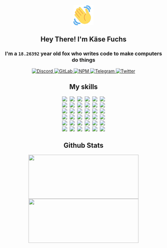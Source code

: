 <div><p align=center><img src=./resources/images/wave.gif width=64px height=64px></p><h2 align=center>Hey There! I'm Käse Fuchs</h2><h3 align=center>I'm a <code>18.26392</code> year old fox who writes code to make computers do things</h3><p align=center><a href=https://discord.com/users/507526681125322772><img alt=Discord src="https://img.shields.io/badge/Discord-5865F2?logo=discord&logoColor=white&style=flat-square#d2256b79274b93ab4e342456bd32d72c"> </a><a href=https://gitlab.com/kasefuchs><img alt=GitLab src="https://img.shields.io/badge/GitLab-330F63?logo=gitlab&logoColor=white&style=flat-square#d2256b79274b93ab4e342456bd32d72c"> </a><a href=https://npmjs.com/~kasefuchs><img alt=NPM src="https://img.shields.io/badge/NPM-CB3837?logo=npm&logoColor=white&style=flat-square#d2256b79274b93ab4e342456bd32d72c"> </a><a href=https://t.me/kasefuchs><img alt=Telegram src="https://img.shields.io/badge/Telegram-2CA5E0?logo=telegram&logoColor=white&style=flat-square#d2256b79274b93ab4e342456bd32d72c"> </a><a href=https://twitter.com/kasefuchs><img alt=Twitter src="https://img.shields.io/badge/Twitter-1DA1F2?logo=twitter&logoColor=white&style=flat-square#d2256b79274b93ab4e342456bd32d72c"></a></p><h2 align=center>My skills</h2><p align=center><a href=https://aws.amazon.com/ ><picture><source srcset="https://skillicons.dev/icons?i=aws&theme=dark#d2256b79274b93ab4e342456bd32d72c" media="(prefers-color-scheme: dark)"><source srcset="https://skillicons.dev/icons?i=aws&theme=light#d2256b79274b93ab4e342456bd32d72c" media="(prefers-color-scheme: light), (prefers-color-scheme: no-preference)"><img src="https://skillicons.dev/icons?i=aws&theme=light#d2256b79274b93ab4e342456bd32d72c"></picture></a>&nbsp;&nbsp;<a href=https://en.wikipedia.org/wiki/Bash_(Unix_shell)><picture><source srcset="https://skillicons.dev/icons?i=bash&theme=dark#d2256b79274b93ab4e342456bd32d72c" media="(prefers-color-scheme: dark)"><source srcset="https://skillicons.dev/icons?i=bash&theme=light#d2256b79274b93ab4e342456bd32d72c" media="(prefers-color-scheme: light), (prefers-color-scheme: no-preference)"><img src="https://skillicons.dev/icons?i=bash&theme=light#d2256b79274b93ab4e342456bd32d72c"></picture></a>&nbsp;&nbsp;<a href=https://discord.com/developers/docs><picture><source srcset="https://skillicons.dev/icons?i=bots&theme=dark#d2256b79274b93ab4e342456bd32d72c" media="(prefers-color-scheme: dark)"><source srcset="https://skillicons.dev/icons?i=bots&theme=light#d2256b79274b93ab4e342456bd32d72c" media="(prefers-color-scheme: light), (prefers-color-scheme: no-preference)"><img src="https://skillicons.dev/icons?i=bots&theme=light#d2256b79274b93ab4e342456bd32d72c"></picture></a>&nbsp;&nbsp;<a href=https://www.cloudflare.com/ ><picture><source srcset="https://skillicons.dev/icons?i=cloudflare&theme=dark#d2256b79274b93ab4e342456bd32d72c" media="(prefers-color-scheme: dark)"><source srcset="https://skillicons.dev/icons?i=cloudflare&theme=light#d2256b79274b93ab4e342456bd32d72c" media="(prefers-color-scheme: light), (prefers-color-scheme: no-preference)"><img src="https://skillicons.dev/icons?i=cloudflare&theme=light#d2256b79274b93ab4e342456bd32d72c"></picture></a>&nbsp;&nbsp;<a href=https://en.wikipedia.org/wiki/CSS><picture><source srcset="https://skillicons.dev/icons?i=css&theme=dark#d2256b79274b93ab4e342456bd32d72c" media="(prefers-color-scheme: dark)"><source srcset="https://skillicons.dev/icons?i=css&theme=light#d2256b79274b93ab4e342456bd32d72c" media="(prefers-color-scheme: light), (prefers-color-scheme: no-preference)"><img src="https://skillicons.dev/icons?i=css&theme=light#d2256b79274b93ab4e342456bd32d72c"></picture></a>&nbsp;&nbsp;<a href=https://www.docker.com/ ><picture><source srcset="https://skillicons.dev/icons?i=docker&theme=dark#d2256b79274b93ab4e342456bd32d72c" media="(prefers-color-scheme: dark)"><source srcset="https://skillicons.dev/icons?i=docker&theme=light#d2256b79274b93ab4e342456bd32d72c" media="(prefers-color-scheme: light), (prefers-color-scheme: no-preference)"><img src="https://skillicons.dev/icons?i=docker&theme=light#d2256b79274b93ab4e342456bd32d72c"></picture></a><br><a href=https://www.electronjs.org/ ><picture><source srcset="https://skillicons.dev/icons?i=electron&theme=dark#d2256b79274b93ab4e342456bd32d72c" media="(prefers-color-scheme: dark)"><source srcset="https://skillicons.dev/icons?i=electron&theme=light#d2256b79274b93ab4e342456bd32d72c" media="(prefers-color-scheme: light), (prefers-color-scheme: no-preference)"><img src="https://skillicons.dev/icons?i=electron&theme=light#d2256b79274b93ab4e342456bd32d72c"></picture></a>&nbsp;&nbsp;<a href=https://expressjs.com/ ><picture><source srcset="https://skillicons.dev/icons?i=express&theme=dark#d2256b79274b93ab4e342456bd32d72c" media="(prefers-color-scheme: dark)"><source srcset="https://skillicons.dev/icons?i=express&theme=light#d2256b79274b93ab4e342456bd32d72c" media="(prefers-color-scheme: light), (prefers-color-scheme: no-preference)"><img src="https://skillicons.dev/icons?i=express&theme=light#d2256b79274b93ab4e342456bd32d72c"></picture></a>&nbsp;&nbsp;<a href=https://www.figma.com/ ><picture><source srcset="https://skillicons.dev/icons?i=figma&theme=dark#d2256b79274b93ab4e342456bd32d72c" media="(prefers-color-scheme: dark)"><source srcset="https://skillicons.dev/icons?i=figma&theme=light#d2256b79274b93ab4e342456bd32d72c" media="(prefers-color-scheme: light), (prefers-color-scheme: no-preference)"><img src="https://skillicons.dev/icons?i=figma&theme=light#d2256b79274b93ab4e342456bd32d72c"></picture></a>&nbsp;&nbsp;<a href=https://firebase.google.com/ ><picture><source srcset="https://skillicons.dev/icons?i=firebase&theme=dark#d2256b79274b93ab4e342456bd32d72c" media="(prefers-color-scheme: dark)"><source srcset="https://skillicons.dev/icons?i=firebase&theme=light#d2256b79274b93ab4e342456bd32d72c" media="(prefers-color-scheme: light), (prefers-color-scheme: no-preference)"><img src="https://skillicons.dev/icons?i=firebase&theme=light#d2256b79274b93ab4e342456bd32d72c"></picture></a>&nbsp;&nbsp;<a href=https://flask.palletsprojects.com/ ><picture><source srcset="https://skillicons.dev/icons?i=flask&theme=dark#d2256b79274b93ab4e342456bd32d72c" media="(prefers-color-scheme: dark)"><source srcset="https://skillicons.dev/icons?i=flask&theme=light#d2256b79274b93ab4e342456bd32d72c" media="(prefers-color-scheme: light), (prefers-color-scheme: no-preference)"><img src="https://skillicons.dev/icons?i=flask&theme=light#d2256b79274b93ab4e342456bd32d72c"></picture></a>&nbsp;&nbsp;<a href=https://cloud.google.com/ ><picture><source srcset="https://skillicons.dev/icons?i=gcp&theme=dark#d2256b79274b93ab4e342456bd32d72c" media="(prefers-color-scheme: dark)"><source srcset="https://skillicons.dev/icons?i=gcp&theme=light#d2256b79274b93ab4e342456bd32d72c" media="(prefers-color-scheme: light), (prefers-color-scheme: no-preference)"><img src="https://skillicons.dev/icons?i=gcp&theme=light#d2256b79274b93ab4e342456bd32d72c"></picture></a><br><a href=https://git-scm.com/ ><picture><source srcset="https://skillicons.dev/icons?i=git&theme=dark#d2256b79274b93ab4e342456bd32d72c" media="(prefers-color-scheme: dark)"><source srcset="https://skillicons.dev/icons?i=git&theme=light#d2256b79274b93ab4e342456bd32d72c" media="(prefers-color-scheme: light), (prefers-color-scheme: no-preference)"><img src="https://skillicons.dev/icons?i=git&theme=light#d2256b79274b93ab4e342456bd32d72c"></picture></a>&nbsp;&nbsp;<a href=https://github.com/ ><picture><source srcset="https://skillicons.dev/icons?i=github&theme=dark#d2256b79274b93ab4e342456bd32d72c" media="(prefers-color-scheme: dark)"><source srcset="https://skillicons.dev/icons?i=github&theme=light#d2256b79274b93ab4e342456bd32d72c" media="(prefers-color-scheme: light), (prefers-color-scheme: no-preference)"><img src="https://skillicons.dev/icons?i=github&theme=light#d2256b79274b93ab4e342456bd32d72c"></picture></a>&nbsp;&nbsp;<a href=https://gitlab.com/ ><picture><source srcset="https://skillicons.dev/icons?i=gitlab&theme=dark#d2256b79274b93ab4e342456bd32d72c" media="(prefers-color-scheme: dark)"><source srcset="https://skillicons.dev/icons?i=gitlab&theme=light#d2256b79274b93ab4e342456bd32d72c" media="(prefers-color-scheme: light), (prefers-color-scheme: no-preference)"><img src="https://skillicons.dev/icons?i=gitlab&theme=light#d2256b79274b93ab4e342456bd32d72c"></picture></a>&nbsp;&nbsp;<a href=https://www.heroku.com/ ><picture><source srcset="https://skillicons.dev/icons?i=heroku&theme=dark#d2256b79274b93ab4e342456bd32d72c" media="(prefers-color-scheme: dark)"><source srcset="https://skillicons.dev/icons?i=heroku&theme=light#d2256b79274b93ab4e342456bd32d72c" media="(prefers-color-scheme: light), (prefers-color-scheme: no-preference)"><img src="https://skillicons.dev/icons?i=heroku&theme=light#d2256b79274b93ab4e342456bd32d72c"></picture></a>&nbsp;&nbsp;<a href=https://en.wikipedia.org/wiki/HTML><picture><source srcset="https://skillicons.dev/icons?i=html&theme=dark#d2256b79274b93ab4e342456bd32d72c" media="(prefers-color-scheme: dark)"><source srcset="https://skillicons.dev/icons?i=html&theme=light#d2256b79274b93ab4e342456bd32d72c" media="(prefers-color-scheme: light), (prefers-color-scheme: no-preference)"><img src="https://skillicons.dev/icons?i=html&theme=light#d2256b79274b93ab4e342456bd32d72c"></picture></a>&nbsp;&nbsp;<a href=https://en.wikipedia.org/wiki/JavaScript><picture><source srcset="https://skillicons.dev/icons?i=js&theme=dark#d2256b79274b93ab4e342456bd32d72c" media="(prefers-color-scheme: dark)"><source srcset="https://skillicons.dev/icons?i=js&theme=light#d2256b79274b93ab4e342456bd32d72c" media="(prefers-color-scheme: light), (prefers-color-scheme: no-preference)"><img src="https://skillicons.dev/icons?i=js&theme=light#d2256b79274b93ab4e342456bd32d72c"></picture></a><br><a href=https://en.wikipedia.org/wiki/Linux><picture><source srcset="https://skillicons.dev/icons?i=linux&theme=dark#d2256b79274b93ab4e342456bd32d72c" media="(prefers-color-scheme: dark)"><source srcset="https://skillicons.dev/icons?i=linux&theme=light#d2256b79274b93ab4e342456bd32d72c" media="(prefers-color-scheme: light), (prefers-color-scheme: no-preference)"><img src="https://skillicons.dev/icons?i=linux&theme=light#d2256b79274b93ab4e342456bd32d72c"></picture></a>&nbsp;&nbsp;<a href=https://mui.com/ ><picture><source srcset="https://skillicons.dev/icons?i=materialui&theme=dark#d2256b79274b93ab4e342456bd32d72c" media="(prefers-color-scheme: dark)"><source srcset="https://skillicons.dev/icons?i=materialui&theme=light#d2256b79274b93ab4e342456bd32d72c" media="(prefers-color-scheme: light), (prefers-color-scheme: no-preference)"><img src="https://skillicons.dev/icons?i=materialui&theme=light#d2256b79274b93ab4e342456bd32d72c"></picture></a>&nbsp;&nbsp;<a href=https://en.wikipedia.org/wiki/Markdown><picture><source srcset="https://skillicons.dev/icons?i=md&theme=dark#d2256b79274b93ab4e342456bd32d72c" media="(prefers-color-scheme: dark)"><source srcset="https://skillicons.dev/icons?i=md&theme=light#d2256b79274b93ab4e342456bd32d72c" media="(prefers-color-scheme: light), (prefers-color-scheme: no-preference)"><img src="https://skillicons.dev/icons?i=md&theme=light#d2256b79274b93ab4e342456bd32d72c"></picture></a>&nbsp;&nbsp;<a href=https://www.mongodb.com/ ><picture><source srcset="https://skillicons.dev/icons?i=mongodb&theme=dark#d2256b79274b93ab4e342456bd32d72c" media="(prefers-color-scheme: dark)"><source srcset="https://skillicons.dev/icons?i=mongodb&theme=light#d2256b79274b93ab4e342456bd32d72c" media="(prefers-color-scheme: light), (prefers-color-scheme: no-preference)"><img src="https://skillicons.dev/icons?i=mongodb&theme=light#d2256b79274b93ab4e342456bd32d72c"></picture></a>&nbsp;&nbsp;<a href=https://www.mysql.com/ ><picture><source srcset="https://skillicons.dev/icons?i=mysql&theme=dark#d2256b79274b93ab4e342456bd32d72c" media="(prefers-color-scheme: dark)"><source srcset="https://skillicons.dev/icons?i=mysql&theme=light#d2256b79274b93ab4e342456bd32d72c" media="(prefers-color-scheme: light), (prefers-color-scheme: no-preference)"><img src="https://skillicons.dev/icons?i=mysql&theme=light#d2256b79274b93ab4e342456bd32d72c"></picture></a>&nbsp;&nbsp;<a href=https://nextjs.org/ ><picture><source srcset="https://skillicons.dev/icons?i=nextjs&theme=dark#d2256b79274b93ab4e342456bd32d72c" media="(prefers-color-scheme: dark)"><source srcset="https://skillicons.dev/icons?i=nextjs&theme=light#d2256b79274b93ab4e342456bd32d72c" media="(prefers-color-scheme: light), (prefers-color-scheme: no-preference)"><img src="https://skillicons.dev/icons?i=nextjs&theme=light#d2256b79274b93ab4e342456bd32d72c"></picture></a><br><a href=https://nodejs.org/en/ ><picture><source srcset="https://skillicons.dev/icons?i=nodejs&theme=dark#d2256b79274b93ab4e342456bd32d72c" media="(prefers-color-scheme: dark)"><source srcset="https://skillicons.dev/icons?i=nodejs&theme=light#d2256b79274b93ab4e342456bd32d72c" media="(prefers-color-scheme: light), (prefers-color-scheme: no-preference)"><img src="https://skillicons.dev/icons?i=nodejs&theme=light#d2256b79274b93ab4e342456bd32d72c"></picture></a>&nbsp;&nbsp;<a href=https://www.postgresql.org/ ><picture><source srcset="https://skillicons.dev/icons?i=postgres&theme=dark#d2256b79274b93ab4e342456bd32d72c" media="(prefers-color-scheme: dark)"><source srcset="https://skillicons.dev/icons?i=postgres&theme=light#d2256b79274b93ab4e342456bd32d72c" media="(prefers-color-scheme: light), (prefers-color-scheme: no-preference)"><img src="https://skillicons.dev/icons?i=postgres&theme=light#d2256b79274b93ab4e342456bd32d72c"></picture></a>&nbsp;&nbsp;<a href=https://learn.microsoft.com/en-us/powershell/ ><picture><source srcset="https://skillicons.dev/icons?i=powershell&theme=dark#d2256b79274b93ab4e342456bd32d72c" media="(prefers-color-scheme: dark)"><source srcset="https://skillicons.dev/icons?i=powershell&theme=light#d2256b79274b93ab4e342456bd32d72c" media="(prefers-color-scheme: light), (prefers-color-scheme: no-preference)"><img src="https://skillicons.dev/icons?i=powershell&theme=light#d2256b79274b93ab4e342456bd32d72c"></picture></a>&nbsp;&nbsp;<a href=https://www.python.org/ ><picture><source srcset="https://skillicons.dev/icons?i=py&theme=dark#d2256b79274b93ab4e342456bd32d72c" media="(prefers-color-scheme: dark)"><source srcset="https://skillicons.dev/icons?i=py&theme=light#d2256b79274b93ab4e342456bd32d72c" media="(prefers-color-scheme: light), (prefers-color-scheme: no-preference)"><img src="https://skillicons.dev/icons?i=py&theme=light#d2256b79274b93ab4e342456bd32d72c"></picture></a>&nbsp;&nbsp;<a href=https://www.raspberrypi.org/ ><picture><source srcset="https://skillicons.dev/icons?i=raspberrypi&theme=dark#d2256b79274b93ab4e342456bd32d72c" media="(prefers-color-scheme: dark)"><source srcset="https://skillicons.dev/icons?i=raspberrypi&theme=light#d2256b79274b93ab4e342456bd32d72c" media="(prefers-color-scheme: light), (prefers-color-scheme: no-preference)"><img src="https://skillicons.dev/icons?i=raspberrypi&theme=light#d2256b79274b93ab4e342456bd32d72c"></picture></a>&nbsp;&nbsp;<a href=https://reactjs.org/ ><picture><source srcset="https://skillicons.dev/icons?i=react&theme=dark#d2256b79274b93ab4e342456bd32d72c" media="(prefers-color-scheme: dark)"><source srcset="https://skillicons.dev/icons?i=react&theme=light#d2256b79274b93ab4e342456bd32d72c" media="(prefers-color-scheme: light), (prefers-color-scheme: no-preference)"><img src="https://skillicons.dev/icons?i=react&theme=light#d2256b79274b93ab4e342456bd32d72c"></picture></a><br><a href=https://redux.js.org/ ><picture><source srcset="https://skillicons.dev/icons?i=redux&theme=dark#d2256b79274b93ab4e342456bd32d72c" media="(prefers-color-scheme: dark)"><source srcset="https://skillicons.dev/icons?i=redux&theme=light#d2256b79274b93ab4e342456bd32d72c" media="(prefers-color-scheme: light), (prefers-color-scheme: no-preference)"><img src="https://skillicons.dev/icons?i=redux&theme=light#d2256b79274b93ab4e342456bd32d72c"></picture></a>&nbsp;&nbsp;<a href=https://en.wikipedia.org/wiki/Regular_expression><picture><source srcset="https://skillicons.dev/icons?i=regex&theme=dark#d2256b79274b93ab4e342456bd32d72c" media="(prefers-color-scheme: dark)"><source srcset="https://skillicons.dev/icons?i=regex&theme=light#d2256b79274b93ab4e342456bd32d72c" media="(prefers-color-scheme: light), (prefers-color-scheme: no-preference)"><img src="https://skillicons.dev/icons?i=regex&theme=light#d2256b79274b93ab4e342456bd32d72c"></picture></a>&nbsp;&nbsp;<a href=https://en.wikipedia.org/wiki/Sass_(stylesheet_language)><picture><source srcset="https://skillicons.dev/icons?i=sass&theme=dark#d2256b79274b93ab4e342456bd32d72c" media="(prefers-color-scheme: dark)"><source srcset="https://skillicons.dev/icons?i=sass&theme=light#d2256b79274b93ab4e342456bd32d72c" media="(prefers-color-scheme: light), (prefers-color-scheme: no-preference)"><img src="https://skillicons.dev/icons?i=sass&theme=light#d2256b79274b93ab4e342456bd32d72c"></picture></a>&nbsp;&nbsp;<a href=https://www.typescriptlang.org/ ><picture><source srcset="https://skillicons.dev/icons?i=ts&theme=dark#d2256b79274b93ab4e342456bd32d72c" media="(prefers-color-scheme: dark)"><source srcset="https://skillicons.dev/icons?i=ts&theme=light#d2256b79274b93ab4e342456bd32d72c" media="(prefers-color-scheme: light), (prefers-color-scheme: no-preference)"><img src="https://skillicons.dev/icons?i=ts&theme=light#d2256b79274b93ab4e342456bd32d72c"></picture></a>&nbsp;&nbsp;<a href=https://unity.com/ ><picture><source srcset="https://skillicons.dev/icons?i=unity&theme=dark#d2256b79274b93ab4e342456bd32d72c" media="(prefers-color-scheme: dark)"><source srcset="https://skillicons.dev/icons?i=unity&theme=light#d2256b79274b93ab4e342456bd32d72c" media="(prefers-color-scheme: light), (prefers-color-scheme: no-preference)"><img src="https://skillicons.dev/icons?i=unity&theme=light#d2256b79274b93ab4e342456bd32d72c"></picture></a>&nbsp;&nbsp;<a href=https://workers.cloudflare.com/ ><picture><source srcset="https://skillicons.dev/icons?i=workers&theme=dark#d2256b79274b93ab4e342456bd32d72c" media="(prefers-color-scheme: dark)"><source srcset="https://skillicons.dev/icons?i=workers&theme=light#d2256b79274b93ab4e342456bd32d72c" media="(prefers-color-scheme: light), (prefers-color-scheme: no-preference)"><img src="https://skillicons.dev/icons?i=workers&theme=light#d2256b79274b93ab4e342456bd32d72c"></picture></a><br></p><h2 align=center>Github Stats</h2><p align=center><picture><source srcset="https://github-readme-stats-kasefuchs.vercel.app/api/?count_private=true&hide_border=true&hide_rank=true&line_height=20&hide_title=true&username=Kasefuchs&theme=dark#d2256b79274b93ab4e342456bd32d72c" media="(prefers-color-scheme: dark)"><source srcset="https://github-readme-stats-kasefuchs.vercel.app/api/?count_private=true&hide_border=true&hide_rank=true&line_height=20&hide_title=true&username=Kasefuchs&theme=light#d2256b79274b93ab4e342456bd32d72c" media="(prefers-color-scheme: light), (prefers-color-scheme: no-preference)"><img align=middle width=350 height=140 src="https://github-readme-stats-kasefuchs.vercel.app/api/?count_private=true&hide_border=true&hide_rank=true&line_height=20&hide_title=true&username=Kasefuchs&theme=light#d2256b79274b93ab4e342456bd32d72c"></picture><picture><source srcset="https://github-readme-stats-kasefuchs.vercel.app/api/top-langs/?count_private=true&hide_border=true&layout=compact&username=Kasefuchs&theme=dark#d2256b79274b93ab4e342456bd32d72c" media="(prefers-color-scheme: dark)"><source srcset="https://github-readme-stats-kasefuchs.vercel.app/api/top-langs/?count_private=true&hide_border=true&layout=compact&username=Kasefuchs&theme=light#d2256b79274b93ab4e342456bd32d72c" media="(prefers-color-scheme: light), (prefers-color-scheme: no-preference)"><img align=middle width=350 height=140 src="https://github-readme-stats-kasefuchs.vercel.app/api/top-langs/?count_private=true&hide_border=true&layout=compact&username=Kasefuchs&theme=light#d2256b79274b93ab4e342456bd32d72c"></picture></p><img src="https://hit.yhype.me/github/profile?user_id=64592097#d2256b79274b93ab4e342456bd32d72c" alt=""></div>